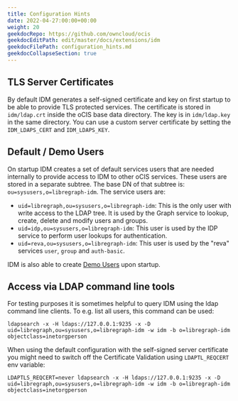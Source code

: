 ```yaml
---
title: Configuration Hints
date: 2022-04-27:00:00+00:00
weight: 20
geekdocRepo: https://github.com/owncloud/ocis
geekdocEditPath: edit/master/docs/extensions/idm
geekdocFilePath: configuration_hints.md
geekdocCollapseSection: true
---
```


## TLS Server Certificates
By default IDM generates a self-signed certificate and key on first startup to be
able to provide TLS protected services. The certificate is stored in
`idm/ldap.crt` inside the oCIS base data directory. The key is in
`idm/ldap.key` in the same directory. You can use a custom server
certificate by setting the `IDM_LDAPS_CERT` and `IDM_LDAPS_KEY`.

## Default / Demo Users
On startup IDM creates a set of default services users that are needed
internally to provide access to IDM to other oCIS services. These users are stored
in a separate subtree. The base DN of that subtree is:
`ou=sysusers,o=libregraph-idm`. The service users are:

* `uid=libregraph,ou=sysusers,o=libregraph-idm`: This is the only user with write
  access to the LDAP tree. It is used by the Graph service to lookup, create, delete and
  modify users and groups.
* `uid=idp,ou=sysusers,o=libregraph-idm`: This user is used by the IDP service to
  perform user lookups for authentication.
* `uid=reva,ou=sysusers,o=libregraph-idm`: This user is used by the "reva" services
  `user`, `group` and `auth-basic`.

IDM is also able to create [Demo Users](../../../ocis/getting-started/demo-users)
upon startup. 

## Access via LDAP command line tools
For testing purposes it is sometimes helpful to query IDM using the ldap
command line clients. To e.g. list all users, this command can be used:

```
ldapsearch -x -H ldaps://127.0.0.1:9235 -x -D uid=libregraph,ou=sysusers,o=libregraph-idm -w idm -b o=libregraph-idm objectclass=inetorgperson
```

When using the default configuration with the self-signed server certificate
you might need to switch off the Certificate Validation using `LDAPTL_REQCERT` env
variable:

```
LDAPTLS_REQCERT=never ldapsearch -x -H ldaps://127.0.0.1:9235 -x -D uid=libregraph,ou=sysusers,o=libregraph-idm -w idm -b o=libregraph-idm objectclass=inetorgperson
```
